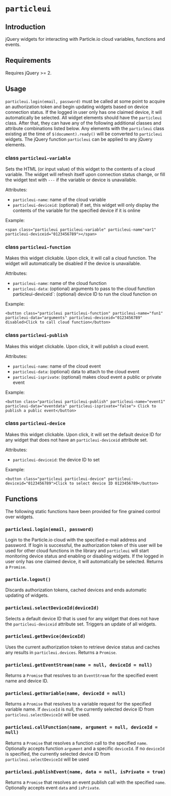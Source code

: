 # `particleui`

## Introduction

jQuery widgets for interacting with Particle.io cloud variables, functions and events. 

## Requirements

Requires jQuery >= 2.

## Usage

`particleui.login(email, password)` must be called at some point to acquire an authorization token and begin updating widgets based on device connection status. If the logged in user only has one claimed device, it will automatically be selected. All widget elements should have the `particleui` class. After that, they can have any of the following additional classes and attribute combinations listed below. Any elements with the `particleui` class  existing at the time of `$(document).ready()` will be converted to `particleui` widgets. The jQuery function `particleui` can be applied to any jQuery elements.

### class `particleui-variable`

Sets the HTML (or input value) of this widget to the contents of a cloud variable. The widget will refresh itself upon connection status change, or fill the widget text with `---` if the variable or device is unavailable.

Attributes:
- `particleui-name`: name of the cloud variable
- `particleui-deviceid`: (optional) if set, this widget will only display the contents of the variable for the specified device if it is online

Example:

```
<span class="particleui particleui-variable" particleui-name"var1" particleui-deviceid="0123456789"></span>
```

### class `particleui-function`

Makes this widget clickable. Upon click, it will call a cloud function. The widget will automatically be disabled if the device is unavailable.

Attributes:
- `particleui-name`: name of the cloud function
- `particleui-data`: (optional) arguments to pass to the cloud function
` `particleui-deviceid`: (optional) device ID to run the cloud function on

Example:

```
<button class="particleui particleui-function" particleui-name="fun1" particleui-data="arguments" particleui-deviceid="0123456789" disabled>Click to call cloud function</button>
```

### class `particleui-publish`

Makes this widget clickable. Upon click, it will publish a cloud event.

Attributes:
- `particleui-name`: name of the cloud event
- `particleui-data`: (optional) data to attach to the cloud event
- `particleui-isprivate`: (optional) makes cloud event a public or private event

Example:

```
<button class="particleui particleui-publish" particleui-name="event1" particleui-data="eventdata" particleui-isprivate="false"> Click to publish a public event</button>
```

### class `particleui-device`

Makes this widget clickable. Upon click, it will set the default device ID for any widget that does not have an `particleui-deviceid` attribute set.

Attributes:
- `particleui-deviceid`: the device ID to set

Example:

```
<button class="particleui particleui-device" particleui-deviceid="0123456789">Click to select device ID 0123456789</button>
```

## Functions

The following static functions have been provided for fine grained control over widgets.

### `particleui.login(email, password)`

Login to the Particle.io cloud with the specified e-mail address and password. If login is successful, the authorization token of this user will be used for other cloud functions in the library and `particleui` will start monitoring device status and enabling or disabling widgets. If the logged in user only has one claimed device, it will automatically be selected. Returns a `Promise`.

### `particle.logout()`

Discards authorization tokens, cached devices and ends automatic updating of widgets.

### `particleui.selectDeviceId(deviceId)`

Selects a default device ID that is used for any widget that does not have the `particleui-deviceid` attribute set. Triggers an update of all widgets.

### `particleui.getDevice(deviceId)`

Uses the current authorization token to retrieve device status and caches any results in `particleui.devices`. Returns a `Promise`.

### `particleui.getEventStream(name = null, deviceId = null)`

Returns a `Promise` that resolves to an `EventStream` for the specified event name and device ID.

### `particleui.getVariable(name, deviceId = null)`

Returns a `Promise` that resolves to a variable request for the specified variable name. If `deviceId` is null, the currently selected device ID from `particleui.selectDeviceId` will be used.

### `particleui.callFunction(name, argument = null, deviceId = null)`

Returns a `Promise` that resolves a function call to the specified `name`. Optionally accepts function `argument` and a specific `deviceId`. If no `deviceId` is specified, the currently selected device ID from `particleui.selectDeviceId` will be used

### `particleui.publishEvent(name, data = null, isPrivate = true)`

Returns a `Promise` that resolves an event publish call with the specified `name`. Optionally accepts event `data` and `isPrivate`.
